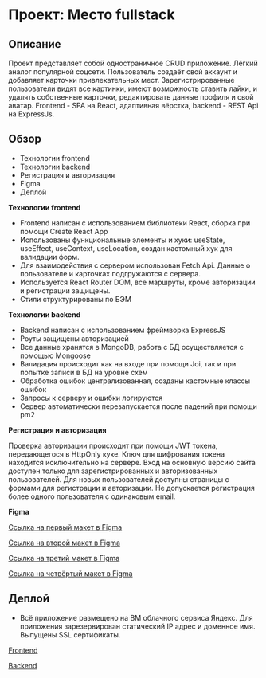 # Проект: Место fullstack

## Описание

Проект представляет собой одностраничное CRUD приложение. Лёгкий аналог популярной соцсети. Пользователь создаёт свой аккаунт и добавляет карточки привлекательных мест. Зарегистрированные пользователи видят все картинки, имеют возможность ставить лайки, и удалять собственные карточки, редактировать данные профиля и свой аватар.
Frontend - SPA на React, адаптивная вёрстка, backend - REST Api на ExpressJs.

## Обзор

- Технологии frontend
- Технологии backend
- Регистрация и авторизация
- Figma
- Деплой

**Технологии frontend**

- Frontend написан с использованием библиотеки React, сборка при помощи Create React App
- Использованы функциональные элементы и хуки: useState, useEffect, useContext, useLocation, создан кастомный хук для валидации форм.
- Для взаимодействия с сервером использован Fetch Api. Данные о пользователе и карточках подгружаются с сервера.
- Используется React Router DOM, все маршруты, кроме авторизации и регистрации защищены.
- Стили структурированы по БЭМ

**Технологии backend**

- Backend написан с использованием фреймворка ExpressJS
- Роуты защищены авторизацией
- Все данные хранятся в MongoDB, работа с БД осуществляется с помощью Mongoose
- Валидация происходит как на входе при помощи Joi, так и при попытке записи в БД на уровне схем
- Обработка ошибок централизованная, созданы кастомные классы ошибок
- Запросы к серверу и ошибки логируются
- Сервер автоматически перезапускается после падений при помощи pm2

**Регистрация и авторизация**

Проверка авторизации происходит при помощи JWT токена, передающегося в HttpOnly куке. Ключ для шифрования токена находится исключительно на сервере. Вход на основную версию сайта доступен только для зарегистрированных и авторизованных пользователей. Для новых пользователей доступны страницы с формами для регистрации и авторизации. Не допускается регистрация более одного пользователя с одинаковым email.

**Figma**

[Ссылка на первый макет в Figma](https://www.figma.com/file/2cn9N9jSkmxD84oJik7xL7/JavaScript.-Sprint-4?node-id=0%3A1)

[Ссылка на второй макет в Figma](https://www.figma.com/file/bjyvbKKJN2naO0ucURl2Z0/JavaScript.-Sprint-5?node-id=0%3A1)

[Ссылка на третий макет в Figma](https://www.figma.com/file/kRVLKwYG3d1HGLvh7JFWRT/JavaScript.-Sprint-6?node-id=0%3A1)

[Ссылка на четвёртый макет в Figma](https://www.figma.com/file/5H3gsn5lIGPwzBPby9jAOo/Sprint-14-RU?node-id=0%3A1)

## Деплой

- Всё приложение размещено на ВМ облачного сервиса Яндекс. Для приложения зарезервирован статический IP адрес и доменное имя. Выпущены SSL сертификаты. 

[Frontend](https://mesto.trance0id.nomoredomains.monster/)

[Backend](https://api.mesto.trance0id.nomoredomains.monster/)
